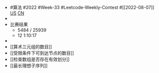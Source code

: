 - #算法 #2022 #Week-33 #Leetcode-Weekly-Contest #[[2022-08-07]] [US](https://leetcode.com/contest/weekly-contest-305/) [CN](https://leetcode.cn/contest/weekly-contest-305/)
-
- 比赛结果
	- 5484 / 25939
	- 12 1:10:17
-
- [[算术三元组的数目]]
- [[受限条件下可到达节点的数目]]
- [[检查数组是否存在有效划分]]
- [[最长理想子序列]]